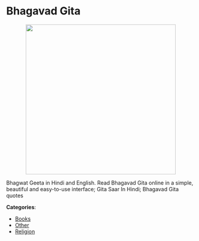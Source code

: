 # Bhagavad Gita
<p align="center">
    <img width="400" src="https://raw.githubusercontent.com/apis-list/apis-list/apis/bhagavad-gita/logo_256x256.png" />
</p>

Bhagwat Geeta in Hindi and English. Read Bhagavad Gita online in a simple, beautiful and easy-to-use interface; Gita Saar In Hindi; Bhagavad Gita quotes



**Categories**:
- [Books](https://github.com/apis-list/apis-list#books)
- [Other](https://github.com/apis-list/apis-list#other)
- [Religion](https://github.com/apis-list/apis-list#religion)







